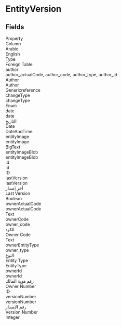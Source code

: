# EntityVersion

<ContentFilter/>

<div class='searchable'>

## Fields

<div class="nama-table">
<div class="row header-row">
<div class="cell">Property</div>
<div class="cell">Column</div>
<div class="cell">Arabic</div>
<div class="cell">English</div>
<div class="cell">Type</div>
<div class="cell">Foreign Table</div>
</div><div class="row searchable" id="author">
<div class="cell" data-label="Property">author</div>
<div class="cell gen-ref-column" data-label="Column">author_actualCode,  author_code,  author_type,  author_id</div>
<div class="cell" data-label="Arabic">Author</div>
<div class="cell" data-label="English">Author</div>
<div class="cell" data-label="Type">Genericreference</div>

</div>

<div class="row searchable" id="changeType">
<div class="cell" data-label="Property">changeType</div>
<div class="cell" data-label="Column">changeType</div>
<div class="cell" data-label="Arabic"></div>
<div class="cell" data-label="English"></div>
<div class="cell" data-label="Type">Enum</div>

</div>

<div class="row searchable" id="date">
<div class="cell" data-label="Property">date</div>
<div class="cell" data-label="Column">date</div>
<div class="cell" data-label="Arabic">التاريخ</div>
<div class="cell" data-label="English">Date</div>
<div class="cell" data-label="Type">DateAndTime</div>

</div>

<div class="row searchable" id="entityImage">
<div class="cell" data-label="Property">entityImage</div>
<div class="cell" data-label="Column">entityImage</div>
<div class="cell" data-label="Arabic"></div>
<div class="cell" data-label="English"></div>
<div class="cell" data-label="Type">BigText</div>

</div>

<div class="row searchable" id="entityImageBlob">
<div class="cell" data-label="Property">entityImageBlob</div>
<div class="cell" data-label="Column">entityImageBlob</div>
<div class="cell" data-label="Arabic"></div>
<div class="cell" data-label="English"></div>
<div class="cell" data-label="Type"></div>

</div>

<div class="row searchable" id="id">
<div class="cell" data-label="Property">id</div>
<div class="cell" data-label="Column">id</div>
<div class="cell" data-label="Arabic"></div>
<div class="cell" data-label="English"></div>
<div class="cell" data-label="Type">ID</div>

</div>

<div class="row searchable" id="lastVersion">
<div class="cell" data-label="Property">lastVersion</div>
<div class="cell" data-label="Column">lastVersion</div>
<div class="cell" data-label="Arabic">أخر إصدار</div>
<div class="cell" data-label="English">Last Version</div>
<div class="cell" data-label="Type">Boolean</div>

</div>

<div class="row searchable" id="ownerActualCode">
<div class="cell" data-label="Property">ownerActualCode</div>
<div class="cell" data-label="Column">ownerActualCode</div>
<div class="cell" data-label="Arabic"></div>
<div class="cell" data-label="English"></div>
<div class="cell" data-label="Type">Text</div>

</div>

<div class="row searchable" id="ownerCode">
<div class="cell" data-label="Property">ownerCode</div>
<div class="cell" data-label="Column">owner_code</div>
<div class="cell" data-label="Arabic">الكود</div>
<div class="cell" data-label="English">Owner Code</div>
<div class="cell" data-label="Type">Text</div>

</div>

<div class="row searchable" id="ownerEntityType">
<div class="cell" data-label="Property">ownerEntityType</div>
<div class="cell" data-label="Column">owner_type</div>
<div class="cell" data-label="Arabic">النوع</div>
<div class="cell" data-label="English">Entity Type</div>
<div class="cell" data-label="Type">EntityType</div>

</div>

<div class="row searchable" id="ownerId">
<div class="cell" data-label="Property">ownerId</div>
<div class="cell" data-label="Column">ownerId</div>
<div class="cell" data-label="Arabic">رقم هوية المالك</div>
<div class="cell" data-label="English">Owner Number</div>
<div class="cell" data-label="Type">ID</div>

</div>

<div class="row searchable" id="versionNumber">
<div class="cell" data-label="Property">versionNumber</div>
<div class="cell" data-label="Column">versionNumber</div>
<div class="cell" data-label="Arabic">رقم الإصدار</div>
<div class="cell" data-label="English">Version Number</div>
<div class="cell" data-label="Type">Integer</div>

</div>


</div>
</div>

